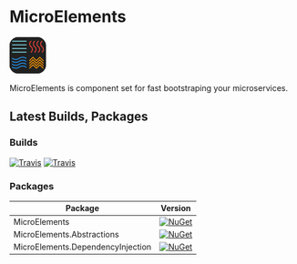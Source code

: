 ﻿# MicroElements

![logo](image/logo_rounded.png "MicroElements Logo")

MicroElements is component set for fast bootstraping your microservices.

## Latest Builds, Packages

### Builds
[![Travis](https://img.shields.io/travis/micro-elements/MicroElements/master.svg?label=travis%20build%20master)](https://travis-ci.org/micro-elements/MicroElements)
[![Travis](https://img.shields.io/travis/micro-elements/MicroElements/dev.svg?label=travis%20build%20dev)](https://travis-ci.org/micro-elements/MicroElements)


### Packages
|Package|Version|
|--|--|
|MicroElements|[![NuGet](https://img.shields.io/nuget/v/MicroElements.svg)](https://www.nuget.org/packages/MicroElements)|
|MicroElements.Abstractions|[![NuGet](https://img.shields.io/nuget/v/MicroElements.Abstractions.svg)](https://www.nuget.org/packages/MicroElements)|
|MicroElements.DependencyInjection|[![NuGet](https://img.shields.io/nuget/v/MicroElements.DependencyInjection.svg)](https://www.nuget.org/packages/MicroElements)|
